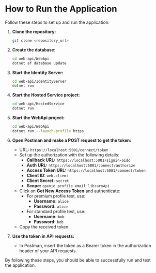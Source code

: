 # How to Run the Application

Follow these steps to set up and run the application:

1. **Clone the repository:**
    ```sh
    git clone <repository_url>
    ```

2. **Create the database:**
    ```sh
    cd web-api/WebApi
    dotnet ef database update
    ```

3. **Start the Identity Server:**
    ```sh
    cd web-api/IdentityServer
    dotnet run
    ```

4. **Start the Hosted Service project:**
    ```sh
    cd web-api/HostedService
    dotnet run
    ```

5. **Start the WebApi project:**
    ```sh
    cd web-api/WebApi
    dotnet run --launch-profile https
    ```

6. **Open Postman and make a POST request to get the token:**
    - URL: `https://localhost:5001/connect/token`
    - Set up the authorization with the following details:
        - **Callback URL:** `https://localhost:5001/signin-oidc`
        - **Auth URL:** `https://localhost:5001/connect/authorize`
        - **Access Token URL:** `https://localhost:5001/connect/token`
        - **Client ID:** `web.client`
        - **Client Secret:** `secret`
        - **Scope:** `openid profile email libraryApi`
    - Click on **Get New Access Token** and authenticate:
        - For premium profile test, use:
            - **Username:** `alice`
            - **Password:** `alice`
        - For standard profile test, use:
            - **Username:** `bob`
            - **Password:** `bob`
    - Copy the received token.

7. **Use the token in API requests:**
    - In Postman, insert the token as a Bearer token in the authorization header of your API requests.

By following these steps, you should be able to successfully run and test the application.
